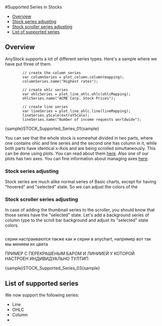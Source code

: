 #Supported Series in Stocks

* [Overview](#overview)
 * [Stock series adjusting](#stock_series_adjusting)
 * [Stock scroller series adjusting](#stock_scroller_series_adjusting)
* [List of supported series](#list_of_supported_series)


## Overview

AnyStock supports a lot of different series types. Here's a sample where we have put three of them. 

```
		// create the column series
        var columnSeries = plot_column.column(mapping);
        columnSeries.name("Highest rates");

		// create ohlc series
        var ohlcSeries = plot_line_ohlc.ohlc(ohlcMapping);
        ohlcSeries.name("ACME Corp. Stock Prices");

		// create line series
        var lineSeries = plot_line_ohlc.line(lineMapping);
        lineSeries.yScale(extraYScale);
        lineSeries.name("Number of income requests worldwide");
```
{sample}STOCK\_Supported\_Series\_01{sample}

You can see that the whole stock is somewhat divided in two parts, where one contains ohlc and line series and the second one has column in it, while both parts have identical x-Axis and are being scrolled simultaneously. This can be done using plots. You can read about them [here](#Chart_Plots). Also one of our plots has two axes. You can fine information about managing axes [here](../Axes_and_Grids/Axes).

### Stock series adjusting

Stock series are much alike normal series of Basic charts, except for having "hovered" and "selected" state. So we can adjust the colors of the



### Stock scroller series adjusting

In case of adding the thumbnail series to the scroller, you should know that those series have the "selected" state. Let's add a background series of column type to the scroll bar background and adjust its "selected" state colors.

```
```


серии настраиваются также как и серии в anychart, например вот так мы меняем их цвета

ПРИМЕР С ПЕРЕКРАШЕНЫМ БАРОМ И ЛИНИИЕЙ У КОТОРОЙ НАСТРОЕН ИНДИВИДУАЛЬНО ТУЛТИП

{sample}STOCK\_Supported\_Series\_03{sample}


## List of supported series

We now support the following series:
 - Line
 - OHLC
 - Column
 - 



